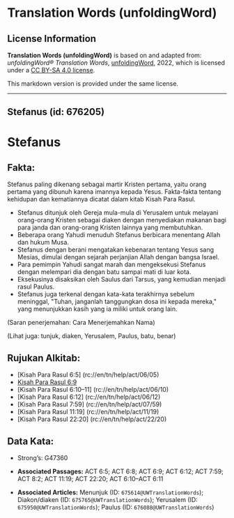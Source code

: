 # Translation Words (unfoldingWord)

## License Information

**Translation Words (unfoldingWord)** is based on and adapted from: _unfoldingWord® Translation Words_, [unfoldingWord](https://unfoldingword.org/utw), 2022, which is licensed under a [CC BY-SA 4.0 license](https://creativecommons.org/licenses/by-sa/4.0/legalcode.en).

This markdown version is provided under the same license.



--------------------------------

## Stefanus (id: 676205)

Stefanus
========

Fakta:
------

Stefanus paling dikenang sebagai martir Kristen pertama, yaitu orang pertama yang dibunuh karena imannya kepada Yesus. Fakta\-fakta tentang kehidupan dan kematiannya dicatat dalam kitab Kisah Para Rasul.

* Stefanus ditunjuk oleh Gereja mula\-mula di Yerusalem untuk melayani orang\-orang Kristen sebagai diaken dengan menyediakan makanan bagi para janda dan orang\-orang Kristen lainnya yang membutuhkan.
* Beberapa orang Yahudi menuduh Stefanus berbicara menentang Allah dan hukum Musa.
* Stefanus dengan berani mengatakan kebenaran tentang Yesus sang Mesias, dimulai dengan sejarah perjanjian Allah dengan bangsa Israel.
* Para pemimpin Yahudi sangat marah dan mengeksekusi Stefanus dengan melempari dia dengan batu sampai mati di luar kota.
* Eksekusinya disaksikan oleh Saulus dari Tarsus, yang kemudian menjadi rasul Paulus.
* Stefanus juga terkenal dengan kata\-kata terakhirnya sebelum meninggal, "Tuhan, janganlah tanggungkan dosa ini kepada mereka," yang menunjukkan kasih yang ia miliki untuk orang lain.

(Saran penerjemahan: Cara Menerjemahkan Nama)

(Lihat juga: tunjuk, diaken, Yerusalem, Paulus, batu, benar)

Rujukan Alkitab:
----------------

* \[Kisah Para Rasul 6:5] (rc://en/tn/help/act/06/05\)
* [Kisah Para Rasul 6:9](https://ref.ly/Acts0:0)
* \[Kisah Para Rasul 6:10–11] (rc://en/tn/help/act/06/10\)
* \[Kisah Para Rasul 6:12] (rc://en/tn/help/act/06/12\)
* \[Kisah Para Rasul 7:59] (rc://en/tn/help/act/07/59\)
* \[Kisah Para Rasul 11:19] (rc://en/tn/help/act/11/19\)
* \[Kisah Para Rasul 22:20] (rc://en/tn/help/act/22/20\)

Data Kata:
----------

* Strong’s: G47360

* **Associated Passages:** ACT 6:5; ACT 6:8; ACT 6:9; ACT 6:12; ACT 7:59; ACT 8:2; ACT 11:19; ACT 22:20; ACT 6:10–ACT 6:11
* **Associated Articles:** Menunjuk (ID: `675614@UWTranslationWords`); Diakon/diaken (ID: `675765@UWTranslationWords`); Yerusalem (ID: `675950@UWTranslationWords`); Paulus (ID: `676088@UWTranslationWords`)

